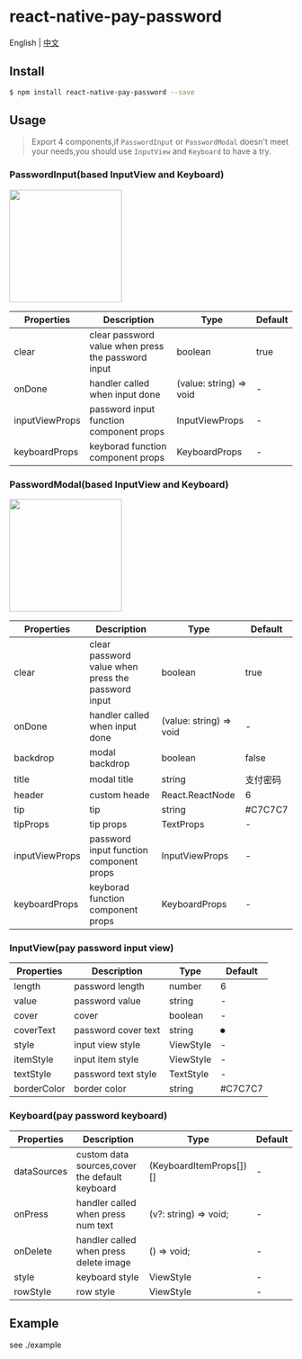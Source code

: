 # react-native-pay-password

English | [中文](./README_zh-CN.md)

## Install

```bash
$ npm install react-native-pay-password --save
```

## Usage

> Export 4 components,if `PasswordInput` or `PasswordModal` doesn't meet your needs,you should use `InputView` and `Keyboard` to have a try.

### PasswordInput(based InputView and Keyboard)

<img src="https://cdn.nlark.com/yuque/0/2019/gif/513836/1574087918494-320e39ef-3679-4c32-95c5-7f37b729a547.gif" width="200">

| Properties | Description | Type | Default |
| --- | --- | --- | --- |
| clear | clear password value when press the password input | boolean | true |
| onDone | handler called when input done | (value: string) => void | - |
| inputViewProps | password input function component props | InputViewProps | - |
| keyboardProps | keyborad function component props | KeyboardProps | - |

### PasswordModal(based InputView and Keyboard)

<img src="https://cdn.nlark.com/yuque/0/2019/gif/513836/1574087924373-98800ba1-a549-4447-a008-a728eb5981af.gif" width="200">

| Properties | Description | Type | Default |
| --- | --- | --- | --- |
| clear | clear password value when press the password input | boolean | true |
| onDone | handler called when input done | (value: string) => void | - |
| backdrop | modal backdrop | boolean | false |
| title | modal title | string | 支付密码 |
| header | custom heade | React.ReactNode | 6 |
| tip | tip | string | #C7C7C7 |
| tipProps | tip props | TextProps | - |
| inputViewProps | password input function component props | InputViewProps | - |
| keyboardProps | keyborad function component props | KeyboardProps | - |

### InputView(pay password input view)
| Properties | Description | Type | Default |
| --- | --- | --- | --- |
| length | password length | number | 6 |
| value | password value | string | - |
| cover | cover | boolean | - |
| coverText | password cover text | string | `●` |
| style | input view style | ViewStyle | - |
| itemStyle | input item style | ViewStyle | - |
| textStyle | password text style | TextStyle | - |
| borderColor | border color | string | #C7C7C7 |

### Keyboard(pay password keyboard)
| Properties | Description | Type | Default |
| --- | --- | --- | --- |
| dataSources | custom data sources,cover the default keyboard  | (KeyboardItemProps[])[] | - |
| onPress | handler called when press num text | (v?: string) => void; | - |
| onDelete | handler called when press delete image |  () => void; | - |
| style | keyboard style | ViewStyle | - |
| rowStyle | row style | ViewStyle | - | 

## Example
see ./example